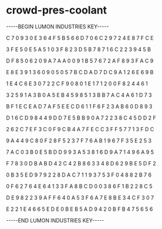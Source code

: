 # crowd-pres-coolant

-----BEGIN LUMON INDUSTRIES KEY-----

C 7 0 9 3 0 E 3 6 4 F 5 B 5 6 6 D 7 0 6 C 2 9 7 2 4 E 8 7 F C E

3 F E 5 0 E 5 A 5 1 0 3 F 8 2 3 D 5 B 7 8 7 1 6 C 2 2 3 9 4 5 B

D F 8 5 0 6 2 0 9 A 7 A A 0 0 9 1 B 5 7 6 7 2 A F 8 9 3 F A C 9

E 8 E 3 9 1 3 6 0 9 0 5 0 5 7 B C D A D 7 D C 9 A 1 2 6 E 6 9 B

1 E 4 C 6 E 3 0 7 2 2 C F 9 0 8 0 1 E 1 7 1 2 0 0 F 8 2 4 4 6 1

3 2 5 9 1 A 3 B 0 A 5 E B 4 5 9 8 5 1 3 B B 7 A C 4 A 6 1 D 7 3

B F 1 E C E A D 7 A F 5 E E C D 6 1 1 F 6 F 2 3 A B 6 0 D 8 9 3

D 1 6 C D 9 8 4 4 9 D D 7 E 5 B B 9 0 A 7 2 2 3 8 C 4 5 D D 2 F

2 6 2 C 7 E F 3 C 0 F 9 C B 4 A 7 F E C C 3 F F 5 7 7 1 3 F D C

9 A 4 4 9 C 8 0 F 2 8 F 5 2 3 7 F 7 6 A B 1 9 6 7 F 3 5 E 2 5 3

7 A C 0 3 B 0 E 5 B D D 9 9 3 A 5 3 8 1 6 D 9 A 7 1 4 9 6 A 9 5

F 7 8 3 0 D B A B D 4 2 C 4 2 B 8 6 3 3 4 8 D 6 2 9 B E 5 D F 2

0 B 3 5 E D 9 7 9 2 2 8 D A C 7 1 1 9 3 7 5 3 F 0 4 8 8 2 B 7 6

0 F 6 2 7 6 4 E 6 4 1 3 3 F A 8 B C D 0 0 3 8 6 F 1 B 2 2 8 C 5

D E 9 8 2 2 3 9 A F F 6 4 0 A 5 3 F 6 A 7 E 8 B E 3 4 C F 3 0 7

E 2 2 1 E 4 6 6 5 E D E 0 B E B 5 A D 9 4 2 0 B F B 4 7 5 6 5 6

-----END LUMON INDUSTRIES KEY-----
